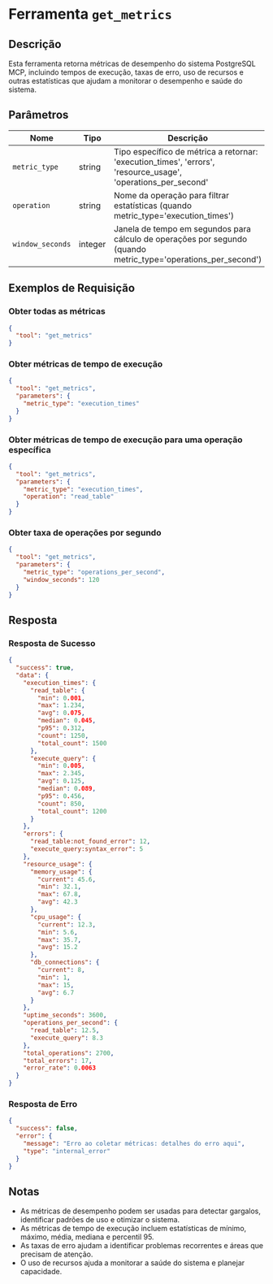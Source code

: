 # Ferramenta `get_metrics`

## Descrição

Esta ferramenta retorna métricas de desempenho do sistema PostgreSQL MCP, incluindo tempos de execução, taxas de erro, uso de recursos e outras estatísticas que ajudam a monitorar o desempenho e saúde do sistema.

## Parâmetros

| Nome | Tipo | Descrição | Obrigatório |
|------|------|-----------|------------|
| `metric_type` | string | Tipo específico de métrica a retornar: 'execution_times', 'errors', 'resource_usage', 'operations_per_second' | Não |
| `operation` | string | Nome da operação para filtrar estatísticas (quando metric_type='execution_times') | Não |
| `window_seconds` | integer | Janela de tempo em segundos para cálculo de operações por segundo (quando metric_type='operations_per_second') | Não (default: 60) |

## Exemplos de Requisição

### Obter todas as métricas

```json
{
  "tool": "get_metrics"
}
```

### Obter métricas de tempo de execução

```json
{
  "tool": "get_metrics",
  "parameters": {
    "metric_type": "execution_times"
  }
}
```

### Obter métricas de tempo de execução para uma operação específica

```json
{
  "tool": "get_metrics",
  "parameters": {
    "metric_type": "execution_times",
    "operation": "read_table"
  }
}
```

### Obter taxa de operações por segundo

```json
{
  "tool": "get_metrics",
  "parameters": {
    "metric_type": "operations_per_second",
    "window_seconds": 120
  }
}
```

## Resposta

### Resposta de Sucesso

```json
{
  "success": true,
  "data": {
    "execution_times": {
      "read_table": {
        "min": 0.001,
        "max": 1.234,
        "avg": 0.075,
        "median": 0.045,
        "p95": 0.312,
        "count": 1250,
        "total_count": 1500
      },
      "execute_query": {
        "min": 0.005,
        "max": 2.345,
        "avg": 0.125,
        "median": 0.089,
        "p95": 0.456,
        "count": 850,
        "total_count": 1200
      }
    },
    "errors": {
      "read_table:not_found_error": 12,
      "execute_query:syntax_error": 5
    },
    "resource_usage": {
      "memory_usage": {
        "current": 45.6,
        "min": 32.1,
        "max": 67.8,
        "avg": 42.3
      },
      "cpu_usage": {
        "current": 12.3,
        "min": 5.6,
        "max": 35.7,
        "avg": 15.2
      },
      "db_connections": {
        "current": 8,
        "min": 1,
        "max": 15,
        "avg": 6.7
      }
    },
    "uptime_seconds": 3600,
    "operations_per_second": {
      "read_table": 12.5,
      "execute_query": 8.3
    },
    "total_operations": 2700,
    "total_errors": 17,
    "error_rate": 0.0063
  }
}
```

### Resposta de Erro

```json
{
  "success": false,
  "error": {
    "message": "Erro ao coletar métricas: detalhes do erro aqui",
    "type": "internal_error"
  }
}
```

## Notas

- As métricas de desempenho podem ser usadas para detectar gargalos, identificar padrões de uso e otimizar o sistema.
- As métricas de tempo de execução incluem estatísticas de mínimo, máximo, média, mediana e percentil 95.
- As taxas de erro ajudam a identificar problemas recorrentes e áreas que precisam de atenção.
- O uso de recursos ajuda a monitorar a saúde do sistema e planejar capacidade. 